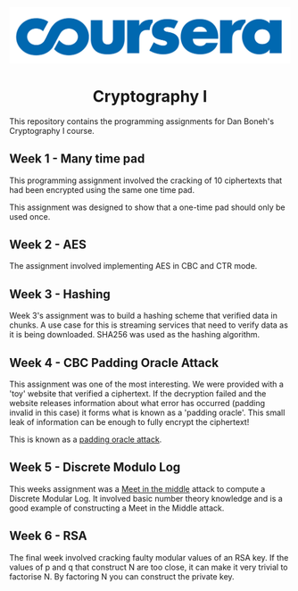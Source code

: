 <p align="center">
  <img src="./logo.png">
  <h1 align="center"> Cryptography I</h1>
</p>


This repository contains the programming assignments for Dan Boneh's Cryptography I course.

## Week 1 - Many time pad
This programming assignment involved the cracking of 10 ciphertexts that had been encrypted using the same one time pad. 

This assignment was designed to show that a one-time pad should only be used once.


## Week 2 - AES
The assignment involved implementing AES in CBC and CTR mode.


## Week 3 - Hashing
Week 3's assignment was to build a hashing scheme that verified data in chunks. A use case for this is streaming services that need to verify data as it is being downloaded. SHA256 was used as the hashing algorithm.


## Week 4 - CBC Padding Oracle Attack
This assignment was one of the most interesting. We were provided with a 'toy' website that verified a ciphertext. If the decryption failed and the website releases information about what error has occurred (padding invalid in this case) it forms what is known as a 'padding oracle'. This small leak of information can be enough to fully encrypt the ciphertext!

This is known as a [padding oracle attack](https://help.github.com/articles/about-readmes/).


## Week 5 - Discrete Modulo Log
This weeks assignment was a [Meet in the middle](https://en.wikipedia.org/wiki/Meet-in-the-middle_attack) attack to compute a Discrete Modular Log. It involved basic number theory knowledge and is a good example of constructing a Meet in the Middle attack.


## Week 6 - RSA
The final week involved cracking faulty modular values of an RSA key. If the values of p and q that construct N are too close, it can make it very trivial to factorise N. By factoring N you can construct the private key.
